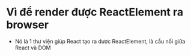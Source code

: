 # Vì để render được ReactElement ra browser
- Nó là 1 thư viện giúp React tạo ra dược ReactElement, là cầu nối giữa React và DOM 
##